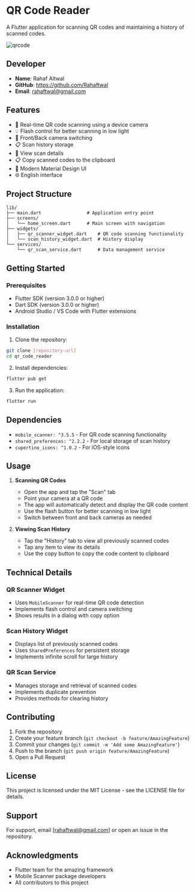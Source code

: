 # QR Code Reader
A Flutter application for scanning QR codes and maintaining a history of scanned codes.

![qrcode](https://github.com/user-attachments/assets/57da2c58-bc1d-471b-83a9-21c6b0dd2e27)

## Developer
- **Name**: Rahaf Altwal
- **GitHub**: https://github.com/Rahaftwal
- **Email**: rahaftwal@gmail.com

## Features

- 📱 Real-time QR code scanning using a device camera
- 💡 Flash control for better scanning in low light
- 🔄 Front/Back camera switching
- 📋 Scan history storage
- 📝 View scan details
- 📋 Copy scanned codes to the clipboard
- 🎨 Modern Material Design UI
- 🌐 English interface

## Project Structure

```
lib/
├── main.dart                 # Application entry point
├── screens/
│   └── home_screen.dart      # Main screen with navigation
├── widgets/
│   ├── qr_scanner_widget.dart    # QR code scanning functionality
│   └── scan_history_widget.dart  # History display
└── services/
    └── qr_scan_service.dart      # Data management service
```

## Getting Started

### Prerequisites

- Flutter SDK (version 3.0.0 or higher)
- Dart SDK (version 3.0.0 or higher)
- Android Studio / VS Code with Flutter extensions

### Installation

1. Clone the repository:
```bash
git clone [repository-url]
cd qr_code_reader
```

2. Install dependencies:
```bash
flutter pub get
```

3. Run the application:
```bash
flutter run
```

## Dependencies

- `mobile_scanner: ^3.5.5` - For QR code scanning functionality
- `shared_preferences: ^2.2.2` - For local storage of scan history
- `cupertino_icons: ^1.0.2` - For iOS-style icons

## Usage

1. **Scanning QR Codes**
   - Open the app and tap the "Scan" tab
   - Point your camera at a QR code
   - The app will automatically detect and display the QR code content
   - Use the flash button for better scanning in low light
   - Switch between front and back cameras as needed

2. **Viewing Scan History**
   - Tap the "History" tab to view all previously scanned codes
   - Tap any item to view its details
   - Use the copy button to copy the code content to clipboard

## Technical Details

### QR Scanner Widget
- Uses `MobileScanner` for real-time QR code detection
- Implements flash control and camera switching
- Shows results in a dialog with copy option

### Scan History Widget
- Displays list of previously scanned codes
- Uses `SharedPreferences` for persistent storage
- Implements infinite scroll for large history

### QR Scan Service
- Manages storage and retrieval of scanned codes
- Implements duplicate prevention
- Provides methods for clearing history

## Contributing

1. Fork the repository
2. Create your feature branch (`git checkout -b feature/AmazingFeature`)
3. Commit your changes (`git commit -m 'Add some AmazingFeature'`)
4. Push to the branch (`git push origin feature/AmazingFeature`)
5. Open a Pull Request

## License

This project is licensed under the MIT License - see the LICENSE file for details.

## Support

For support, email [rahaftwal@gmail.com] or open an issue in the repository.

## Acknowledgments

- Flutter team for the amazing framework
- Mobile Scanner package developers
- All contributors to this project
